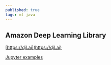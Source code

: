 ```yaml
---
published: true
tags: ml java
---
```

## Amazon Deep Learning Library

[https://djl.ai](https://djl.ai)

[Jupyter examples](https://github.com/awslabs/djl/blob/master/jupyter/README.md)
